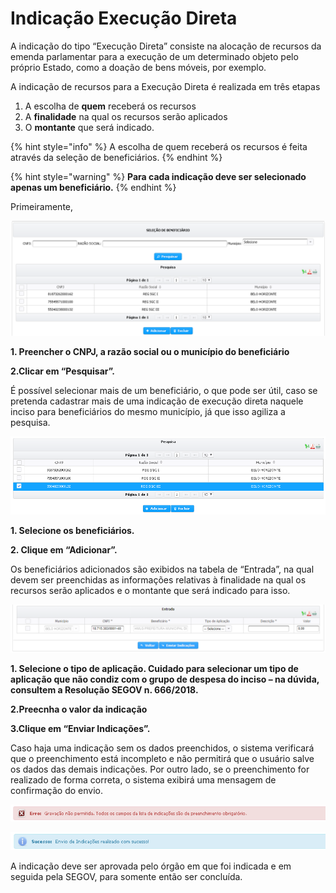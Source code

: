 # Indicação Execução Direta

A indicação do tipo “Execução Direta” consiste na alocação de recursos da emenda parlamentar para a execução de um determinado objeto pelo próprio Estado, como a doação de bens móveis, por exemplo.

A indicação de recursos para a Execução Direta é realizada em três etapas 

1. A escolha de **quem** receberá os recursos
2. A **finalidade** na qual os recursos serão aplicados
3. O **montante** que será indicado.

{% hint style="info" %}
A escolha de quem receberá os recursos é feita através da seleção de beneficiários. 
{% endhint %}

{% hint style="warning" %}
**Para cada indicação deve ser selecionado apenas um beneficiário.**
{% endhint %}

Primeiramente,



![](../../.gitbook/assets/10.png)

**1. Preencher o CNPJ, a razão social ou o município do beneficiário**

**2.Clicar em “Pesquisar”.**

É possível selecionar mais de um beneficiário, o que pode ser útil, caso se pretenda cadastrar mais de uma indicação de execução direta naquele inciso para beneficiários do mesmo município, já que isso agiliza a pesquisa.



![](../../.gitbook/assets/11.png)

**1. Selecione os beneficiários.**

**2. Clique em “Adicionar”.**

Os beneficiários adicionados são exibidos na tabela de “Entrada”, na qual devem ser preenchidas as informações relativas à finalidade na qual os recursos serão aplicados e o montante que será indicado para isso.

![](../../.gitbook/assets/12.png)

**1. Selecione o tipo de aplicação. Cuidado para selecionar um tipo de aplicação que não condiz com o grupo de despesa do inciso – na dúvida, consultem a Resolução SEGOV n. 666/2018.**

**2.Preecnha o valor da indicação**

**3.Clique em “Enviar Indicações”.**

Caso haja uma indicação sem os dados preenchidos, o sistema verificará que o preenchimento está incompleto e não permitirá que o usuário salve os dados das demais indicações. Por outro lado, se o preenchimento for realizado de forma correta, o sistema exibirá uma mensagem de confirmação do envio.

![](../../.gitbook/assets/13.png)

![](../../.gitbook/assets/14%20%281%29.png)

A indicação deve ser aprovada pelo órgão em que foi indicada e em seguida pela SEGOV, para somente então ser concluída.

